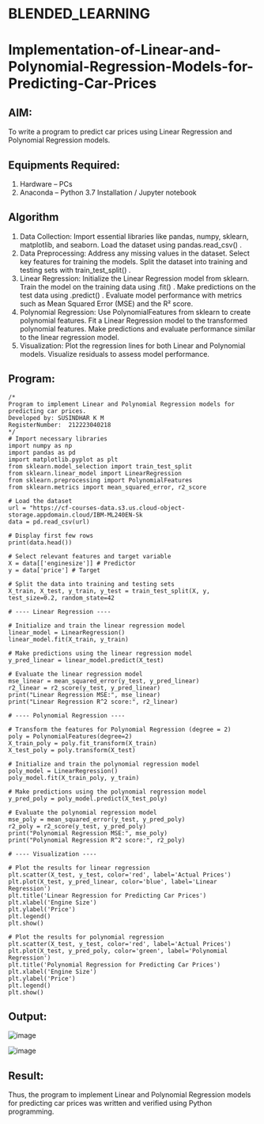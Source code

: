 # BLENDED_LEARNING
# Implementation-of-Linear-and-Polynomial-Regression-Models-for-Predicting-Car-Prices

## AIM:
To write a program to predict car prices using Linear Regression and Polynomial Regression models.

## Equipments Required:
1. Hardware – PCs
2. Anaconda – Python 3.7 Installation / Jupyter notebook

## Algorithm
1. Data Collection:
Import essential libraries like pandas, numpy, sklearn, matplotlib, and seaborn.
Load the dataset using pandas.read_csv() .
2. Data Preprocessing:
Address any missing values in the dataset.
Select key features for training the models.
Split the dataset into training and testing sets with train_test_split() .
3. Linear Regression:
Initialize the Linear Regression model from sklearn.
Train the model on the training data using .fit() .
Make predictions on the test data using .predict() .
Evaluate model performance with metrics such as Mean Squared Error (MSE) and the R²
score.
4. Polynomial Regression:
Use PolynomialFeatures from sklearn to create polynomial features.
Fit a Linear Regression model to the transformed polynomial features.
Make predictions and evaluate performance similar to the linear regression model.
5. Visualization:
Plot the regression lines for both Linear and Polynomial models.
Visualize residuals to assess model performance.  

## Program:
```
/*
Program to implement Linear and Polynomial Regression models for predicting car prices.
Developed by: SUSINDHAR K M
RegisterNumber:  212223040218
*/
# Import necessary libraries
import numpy as np
import pandas as pd
import matplotlib.pyplot as plt
from sklearn.model_selection import train_test_split
from sklearn.linear_model import LinearRegression
from sklearn.preprocessing import PolynomialFeatures
from sklearn.metrics import mean_squared_error, r2_score

# Load the dataset
url = "https://cf-courses-data.s3.us.cloud-object-storage.appdomain.cloud/IBM-ML240EN-Sk
data = pd.read_csv(url)

# Display first few rows
print(data.head())

# Select relevant features and target variable
X = data[['enginesize']] # Predictor
y = data['price'] # Target

# Split the data into training and testing sets
X_train, X_test, y_train, y_test = train_test_split(X, y, test_size=0.2, random_state=42

# ---- Linear Regression ----

# Initialize and train the linear regression model
linear_model = LinearRegression()
linear_model.fit(X_train, y_train)

# Make predictions using the linear regression model
y_pred_linear = linear_model.predict(X_test)

# Evaluate the linear regression model
mse_linear = mean_squared_error(y_test, y_pred_linear)
r2_linear = r2_score(y_test, y_pred_linear)
print("Linear Regression MSE:", mse_linear)
print("Linear Regression R^2 score:", r2_linear)

# ---- Polynomial Regression ----

# Transform the features for Polynomial Regression (degree = 2)
poly = PolynomialFeatures(degree=2)
X_train_poly = poly.fit_transform(X_train)
X_test_poly = poly.transform(X_test)

# Initialize and train the polynomial regression model
poly_model = LinearRegression()
poly_model.fit(X_train_poly, y_train)

# Make predictions using the polynomial regression model
y_pred_poly = poly_model.predict(X_test_poly)

# Evaluate the polynomial regression model
mse_poly = mean_squared_error(y_test, y_pred_poly)
r2_poly = r2_score(y_test, y_pred_poly)
print("Polynomial Regression MSE:", mse_poly)
print("Polynomial Regression R^2 score:", r2_poly)

# ---- Visualization ----

# Plot the results for linear regression
plt.scatter(X_test, y_test, color='red', label='Actual Prices')
plt.plot(X_test, y_pred_linear, color='blue', label='Linear Regression')
plt.title('Linear Regression for Predicting Car Prices')
plt.xlabel('Engine Size')
plt.ylabel('Price')
plt.legend()
plt.show()

# Plot the results for polynomial regression
plt.scatter(X_test, y_test, color='red', label='Actual Prices')
plt.plot(X_test, y_pred_poly, color='green', label='Polynomial Regression')
plt.title('Polynomial Regression for Predicting Car Prices')
plt.xlabel('Engine Size')
plt.ylabel('Price')
plt.legend()
plt.show()

```

## Output:
![image](https://github.com/user-attachments/assets/601896ef-4def-4d4c-9df4-97a021e3c47b)


![image](https://github.com/user-attachments/assets/33b07af6-7b0a-4232-ac7b-8dcce841f0f1)




## Result:
Thus, the program to implement Linear and Polynomial Regression models for predicting car prices was written and verified using Python programming.
